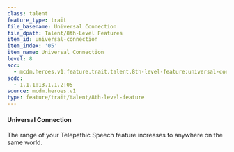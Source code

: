 ```yaml
---
class: talent
feature_type: trait
file_basename: Universal Connection
file_dpath: Talent/8th-Level Features
item_id: universal-connection
item_index: '05'
item_name: Universal Connection
level: 8
scc:
  - mcdm.heroes.v1:feature.trait.talent.8th-level-feature:universal-connection
scdc:
  - 1.1.1:13.1.1.2:05
source: mcdm.heroes.v1
type: feature/trait/talent/8th-level-feature
---
```


#### Universal Connection

The range of your Telepathic Speech feature increases to anywhere on the same world.
